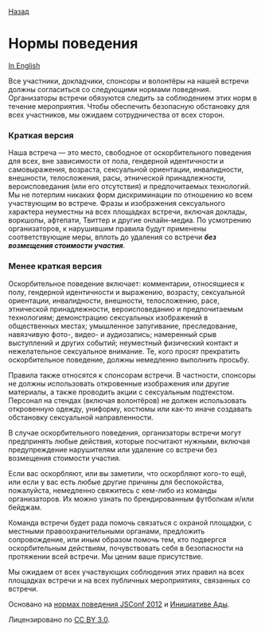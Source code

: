 [Назад](Readme.md)

# Нормы поведения

[In English](code-of-conduct-meetup.md)

Все участники, докладчики, спонсоры и волонтёры на нашей встречи должны согласиться со следующими нормами поведения. Организаторы встречи обязуются следить за соблюдением этих норм в течение мероприятия. Чтобы обеспечить безопасную обстановку для всех участников, мы ожидаем сотрудничества от всех сторон.

### Краткая версия

Наша встреча — это место, свободное от оскорбительного поведения для всех, вне зависимости от пола, гендерной идентичности и самовыражения, возраста, сексуальной ориентации, инвалидности, внешности, телосложения, расы, этнической принадлежности, вероисповедания (или его отсутствия) и предпочитаемых технологий. Мы не потерпим никаких форм дискриминации по отношению ко всем участвующим во встрече. Фразы и изображения сексуального характера неуместны на всех площадках встречи, включая доклады, воркшопы, афтепати, Твиттер и другие онлайн-медиа. По усмотрению организаторов, к нарушившим правила будут применены соответствующие меры, вплоть до удаления со встречи ***без возмещения стоимости участия***.

### Менее краткая версия

Оскорбительное поведение включает: комментарии, относящиеся к полу, гендерной идентичности и выражению, возрасту, сексуальной ориентации, инвалидности, внешности, телосложению, расе, этнической принадлежности, вероисповеданию и предпочитаемым технологиям; демонстрацию сексуальных изображений в общественных местах; умышленное запугивание, преследование, навязчивую фото-, видео- и аудиозапись; намеренный срыв выступлений и других событий; неуместный физический контакт и нежелательное сексуальное внимание.
Те, кого просят прекратить оскорбительное поведение, должны немедленно выполнить просьбу.

Правила также относятся к спонсорам встречи. В частности, спонсоры не должны использовать откровенные изображения или другие материалы, а также проводить акции с сексуальным подтекстом. Персонал на стендах (включая волонтёров) не должен использовать откровенную одежду, униформу, костюмы или как-то иначе создавать обстановку сексуальной направленности.

В случае оскорбительного поведения, организаторы встречи могут предпринять любые действия, которые посчитают нужными, включая предупреждение нарушителям или удаление со встречи без возмещения стоимости участия.

Если вас оскорбляют, или вы заметили, что оскорбляют кого-то ещё, или если у вас есть любые другие причины для беспокойства, пожалуйста, немедленно свяжитесь с кем-либо из команды организаторов. Их можно узнать по брендированным футболкам и/или бейджам.

Команда встречи будет рада помочь связаться с охраной площадки, с местными правоохранительными органами, предложить сопровождение, или иным образом помочь тем, кто подвергся оскорбительным действиям, почувствовать себя в безопасности на протяжении всей встречи. Мы ценим ваше присутствие.

Мы ожидаем от всех участвующих соблюдения этих правил на всех площадках встречи и на всех публичных мероприятиях, связанных со встречи.

Основано на [нормах поведения JSConf 2012](http://2012.jsconf.us/#/about) и [Инициативе Ады](http://geekfeminism.wikia.com/wiki/Conference_anti-harassment/Policy).

Лицензировано по [CC BY 3.0](https://creativecommons.org/licenses/by/3.0/deed.en_US).
